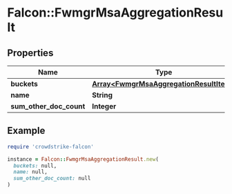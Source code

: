 # Falcon::FwmgrMsaAggregationResult

## Properties

| Name | Type | Description | Notes |
| ---- | ---- | ----------- | ----- |
| **buckets** | [**Array&lt;FwmgrMsaAggregationResultItem&gt;**](FwmgrMsaAggregationResultItem.md) |  |  |
| **name** | **String** |  |  |
| **sum_other_doc_count** | **Integer** |  | [optional] |

## Example

```ruby
require 'crowdstrike-falcon'

instance = Falcon::FwmgrMsaAggregationResult.new(
  buckets: null,
  name: null,
  sum_other_doc_count: null
)
```

